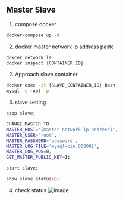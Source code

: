 ## Master Slave 


1. compose docker

```bash
docker-compose up -d
```


2. docker master network ip address paste 
```bash
dokcer network ls
docker inspect {CONTAINER ID}
```


2. Approach slave container
```bash
docker exec -it {SLAVE_CONTAINER_ID} bash
mysql -u root -p
```

3. slave setting
```bash
stop slave;

CHANGE MASTER TO 
MASTER_HOST='{master network ip address}', 
MASTER_USER='root', 
MASTER_PASSWORD='password', 
MASTER_LOG_FILE='mysql-bin.000001', 
MASTER_LOG_POS=0, 
GET_MASTER_PUBLIC_KEY=1;

start slave;

show slave status\G;

```

4. check status
   ![image](https://user-images.githubusercontent.com/64793712/126068024-feaeef47-d7be-4060-87cd-ff192bb61a6f.png)
